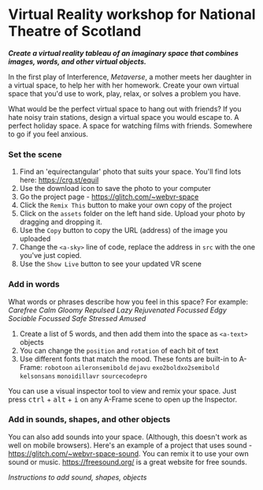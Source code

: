 # Virtual Reality workshop for National Theatre of Scotland
***Create a virtual reality tableau of an imaginary space that combines images, words, and other virtual objects.***

In the first play of Interference, *Metaverse*, a mother meets her daughter in a virtual space, to help her with her homework.
Create your own virtual space that you'd use to work, play, relax, or solves a problem you have.

What would be the perfect virtual space to hang out with friends?
If you hate noisy train stations, design a virtual space you would escape to.
A perfect holiday space.
A space for watching films with friends.
Somewhere to go if you feel anxious.

### Set the scene

1. Find an 'equirectangular' photo that suits your space. You'll find lots here: <https://crg.st/equil>
2. Use the download icon to save the photo to your computer
3. Go the project page - <https://glitch.com/~webvr-space>
4. Click the `Remix This` button to make your own copy of the project
5. Click on the `assets` folder on the left hand side. Upload your photo by dragging and dropping it.
6. Use the `Copy` button to copy the URL (address) of the image you uploaded
7. Change the `<a-sky>` line of code, replace the address in `src` with the one you've just copied.
8. Use the `Show Live` button to see your updated VR scene


### Add in words
What words or phrases describe how you feel in this space?
For example:
*Carefree Calm Gloomy Repulsed Lazy Rejuvenated
Focussed Edgy Sociable Focussed Safe Stressed Amused*

1. Create a list of 5 words, and then add them into the space as `<a-text>` objects
2. You can change the `position` and `rotation` of each bit of text
3. Use different fonts that match the mood. These fonts are built-in to A-Frame: `robotoon` `aileronsemibold` `dejavu`
`exo2boldxo2semibold` `kelsonsans` `monoidillavr` `sourcecodepro`

You can use a visual inspector tool to view and remix your space.
Just press <kbd>ctrl</kbd> + <kbd>alt</kbd> + <kbd>i</kbd> on any A-Frame scene to open up the Inspector.


### Add in sounds, shapes, and other objects
You can also add sounds into your space. (Although, this doesn't work as well on mobile browsers).
Here's an example of a project that uses sound - <https://glitch.com/~webvr-space-sound>. You can remix it to use your own sound or music.
<https://freesound.org/> is a great website for free sounds.


*Instructions to add sound, shapes, objects*
